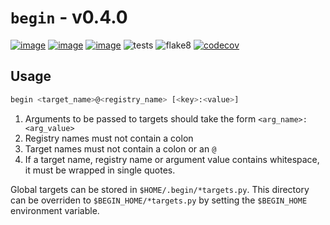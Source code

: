 # `begin` - v0.4.0
[![image](https://img.shields.io/pypi/v/begin-cli.svg)](https://pypi.org/project/begin-cli/)
[![image](https://img.shields.io/pypi/l/begin-cli.svg)](https://pypi.org/project/begin-cli/)
[![image](https://img.shields.io/pypi/pyversions/begin-cli.svg)](https://pypi.org/project/begin-cli/)
![tests](https://github.com/LachlanMarnham/begin/actions/workflows/tests.yml/badge.svg?branch=master)
![flake8](https://github.com/LachlanMarnham/begin/actions/workflows/flake8.yml/badge.svg?branch=master)
[![codecov](https://codecov.io/gh/LachlanMarnham/begin/branch/master/graph/badge.svg)](https://codecov.io/gh/LachlanMarnham/begin)


## Usage
```bash
begin <target_name>@<registry_name> [<key>:<value>]
```
1. Arguments to be passed to targets should take the form `<arg_name>:<arg_value>`
2. Registry names must not contain a colon
3. Target names must not contain a colon or an `@`
4. If a target name, registry name or argument value contains whitespace, it must be
wrapped in single quotes.

Global targets can be stored in `$HOME/.begin/*targets.py`. This directory can be overriden to `$BEGIN_HOME/*targets.py` by setting the `$BEGIN_HOME` environment variable.
